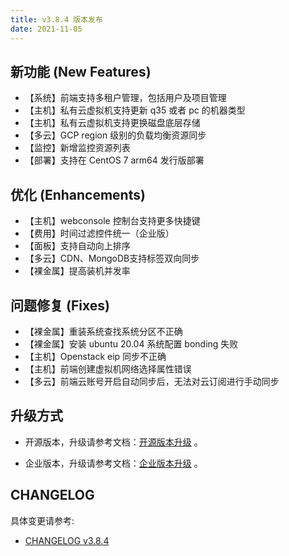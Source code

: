 ```yaml
---
title: v3.8.4 版本发布
date: 2021-11-05
---
```


## 新功能 (New Features)

- 【系统】前端支持多租户管理，包括用户及项目管理
- 【主机】私有云虚拟机支持更新 q35 或者 pc 的机器类型
- 【主机】私有云虚拟机支持更换磁盘底层存储
- 【多云】GCP region 级别的负载均衡资源同步
- 【监控】新增监控资源列表
- 【部署】支持在 CentOS 7 arm64 发行版部署

## 优化 (Enhancements)

- 【主机】webconsole 控制台支持更多快捷键
- 【费用】时间过滤控件统一（企业版）
- 【面板】支持自动向上排序
- 【多云】CDN、MongoDB支持标签双向同步
- 【裸金属】提高装机并发率

## 问题修复 (Fixes)

- 【裸金属】重装系统查找系统分区不正确
- 【裸金属】安装 ubuntu 20.04 系统配置 bonding 失败
- 【主机】Openstack eip 同步不正确
- 【主机】前端创建虚拟机网络选择属性错误
- 【多云】前端云账号开启自动同步后，无法对云订阅进行手动同步

## 升级方式

- 开源版本，升级请参考文档：[开源版本升级](https://www.cloudpods.org/zh/docs/setup/upgrade/) 。

- 企业版本，升级请参考文档：[企业版本升级](https://docs.yunion.cn/zh/docs/quick/upgrade/) 。

## CHANGELOG

具体变更请参考:

- [CHANGELOG v3.8.4](https://www.cloudpods.org/zh/docs/changelog/release-3.8/3-8-4/)
